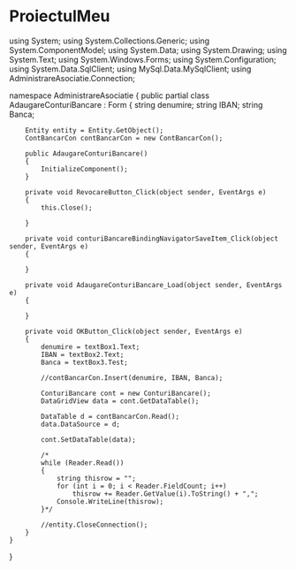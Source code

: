 # ProiectulMeu
using System;
using System.Collections.Generic;
using System.ComponentModel;
using System.Data;
using System.Drawing;
using System.Text;
using System.Windows.Forms;
using System.Configuration;
using System.Data.SqlClient;
using MySql.Data.MySqlClient;
using AdministrareAsociatie.Connection;

namespace AdministrareAsociatie
{
    public partial class AdaugareConturiBancare : Form
    {
        string denumire;
        string IBAN;
        string Banca;

        Entity entity = Entity.GetObject();
        ContBancarCon contBancarCon = new ContBancarCon();

        public AdaugareConturiBancare()
        {
            InitializeComponent();
        }

        private void RevocareButton_Click(object sender, EventArgs e)
        {
            this.Close();

        }
        
        private void conturiBancareBindingNavigatorSaveItem_Click(object sender, EventArgs e)
        {

        }

        private void AdaugareConturiBancare_Load(object sender, EventArgs e)
        {

        }

        private void OKButton_Click(object sender, EventArgs e)
        {
            denumire = textBox1.Text;
            IBAN = textBox2.Text;
            Banca = textBox3.Test;

            //contBancarCon.Insert(denumire, IBAN, Banca);

            ConturiBancare cont = new ConturiBancare();
            DataGridView data = cont.GetDataTable();

            DataTable d = contBancarCon.Read();
            data.DataSource = d;

            cont.SetDataTable(data);

            /*
            while (Reader.Read())
            {
                string thisrow = "";
                for (int i = 0; i < Reader.FieldCount; i++)
                    thisrow += Reader.GetValue(i).ToString() + ",";
                Console.WriteLine(thisrow);
            }*/

            //entity.CloseConnection();
        }
    }
}

